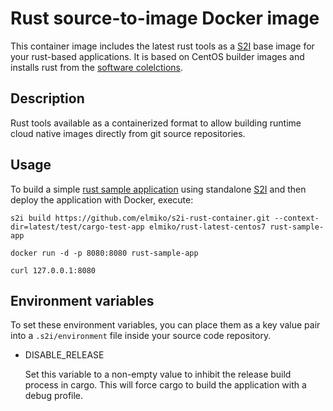# Rust source-to-image Docker image

This container image includes the latest rust tools as a
[S2I](https://github.com/openshift/source-to-image) base image for your
rust-based applications. It is based on CentOS builder images and installs
rust from the [software colelctions](https://www.softwarecollections.org/).


## Description

Rust tools available as a containerized format to allow building runtime
cloud native images directly from git source repositories.

## Usage

To build a simple [rust sample application](test/cargo-test-app) using
standalone [S2I](https://github.com/openshift/source-to-image) and then deploy
the application with Docker, execute:

```
s2i build https://github.com/elmiko/s2i-rust-container.git --context-dir=latest/test/cargo-test-app elmiko/rust-latest-centos7 rust-sample-app

docker run -d -p 8080:8080 rust-sample-app

curl 127.0.0.1:8080
```

## Environment variables

To set these environment variables, you can place them as a key value pair
into a `.s2i/environment` file inside your source code repository.

* DISABLE_RELEASE

  Set this variable to a non-empty value to inhibit the release build process
  in cargo. This will force cargo to build the application with a debug
  profile.



